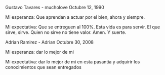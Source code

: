Gustavo Tavares - mucholove
Octubre 12, 1990

Mi esperanza:
Que aprendan a actuar por el bien, ahora y siempre.

Mi expectativa:
Que se entreguen al 100%. Esta vida es para servir.
El que sirve, sirve. Quien no sirve no tiene valor.
Amen. Y suerte. 

Adrian Ramirez - Adrian
Octubre 30, 2008

Mi esperanza: dar lo mejor de mi

Mi expectativa: dar lo mejor de mi en esta pasantia y adquirir los conocimientos que sean entregados